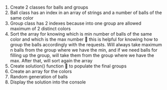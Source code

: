 1.	Create 2 classes for balls and groups
2.	Ball class has an index in an array of strings and a number of balls of the same color
3.	Group class has 2 indexes because into one group are allowed maximum of 2 distinct colors
4.	Sort the array for knowing which is min number of balls of the same color and which is the max number  this is helpful for knowing how to group the balls accordingly with the requests. Will always take maximum n balls from the group where we have the min, and if we need balls for filling up the group, will take them from the group where we have the max. After that, will sort again the array
5.	Create solution() function  to populate the final groups
6.	Create an array for the colors
7.	Random generation of balls
8.	Display the solution into the console
